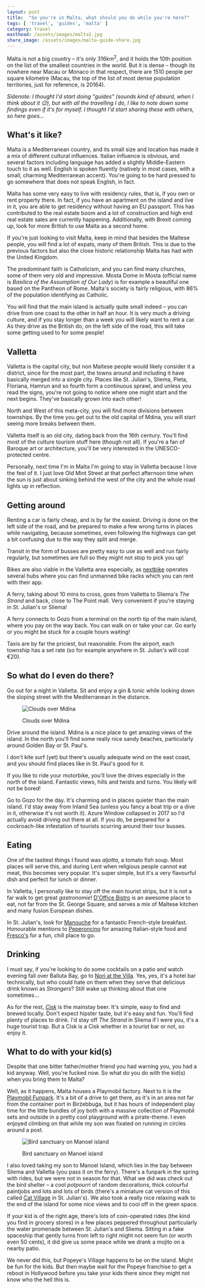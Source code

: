 ```yaml
---
layout: post
title:  "So you're in Malta, what should you do while you're here?"
tags: [ 'travel', 'guides', 'malta' ]
category: travel
masthead: /assets/images/malta1.jpg
share_image: /assets/images/malta-guide-share.jpg
---
```

Malta is not a big country – it's only 316km<sup>2</sup>, and it holds the 10th position on the list of the smallest countries in the world. But it is dense – though its nowhere near Macau or Monaco in that respect, there are 1510 people per square kilometre (Macau, the top of the list of most dense population territories, just for reference, is 20164).

_Sidenote: I thought I'd start doing "guides" (sounds kind of absurd, when I think about it 😉), but with all the travelling I do, I like to note down some findings even if it's for myself. I thought I'd start sharing these with others, so here goes..._

## What's it like?

Malta is a Mediterranean country, and its small size and location has made it a mix of different cultural influences. Italian influence is obvious, and several factors including language has added a slightly Middle-Eastern touch to it as well. English is spoken fluently (natively in most cases, with a small, charming Mediterranean accent). You're going to be hard pressed to go somewhere that does not speak English, in fact.

Malta has some very easy to live with residency rules, that is, if you own or rent property there. In fact, if you have an apartment on the island and live in it, you are able to get residency without having an EU passport. This has contributed to the real estate boom and a lot of construction and high end real estate sales are currently happening. Additionally, with Brexit coming up, look for more British to use Malta as a second home.

If you're just looking to visit Malta, keep in mind that besides the Maltese people, you will find a lot of expats, many of them British. This is due to the previous factors but also the close historic relationship Malta has had with the United Kingdom.

The predominant faith is Catholicism, and you can find many churches, some of them very old and impressive. Mosta Dome in Mosta (official name is _Basilica of the Assumption of Our Lady_) is for example a beautiful one based on the Pantheon of Rome. Malta's society is fairly religious, with 86% of the population identifying as Catholic.

You will find that the main island is actually quite small indeed – you can drive from one coast to the other in half an hour. It is very much a driving culture, and if you stay longer than a week you will likely want to rent a car. As they drive as the British do, on the left side of the road, this will take some getting used to for some people!

## Valletta

Valletta is the capital city, but non Maltese people would likely consider it a district, since for the most part, the towns around and including it have basically merged into a single city. Places like St. Julian's, Sliema, Pieta, Floriana, Hamrun and so fourth form a continuous sprawl, and unless you read the signs, you're not going to notice where one might start and the next begins. They've basically grown into each other!

North and West of this meta-city, you will find more divisions between townships. By the time you get out to the old capital of Mdina, you will start seeing more breaks between them.

Valletta itself is an old city, dating back from the 16th century. You'll find most of the culture tourism stuff here (though not all). If you're a fan of Baroque art or architecture, you'll be very interested in the UNESCO-protected centre.

Personally, next time I'm in Malta I'm going to stay in Valletta because I love the feel of it. I just love Old Mint Street at that perfect afternoon time when the sun is just about sinking behind the west of the city and the whole road lights up in reflection.

## Getting around

Renting a car is fairly cheap, and is by far the easiest. Driving is done on the left side of the road, and be prepared to make a few wrong turns in places while navigating, because sometimes, even following the highways can get a bit confusing due to the way they split and merge.

Transit in the form of busses are pretty easy to use as well and run fairly regularly, but sometimes are full so they might not stop to pick you up!

Bikes are also viable in the Valletta area especially, as [nextbike](https://www.nextbike.com.mt/en/malta/) operates several hubs where you can find unmanned bike racks which you can rent with their app.

A ferry, taking about 10 mins to cross, goes from Valletta to Sliema's _The Strand_ and back, close to The Point mall. Very convenient if you're staying in St. Julian's or Sliema!

A ferry connects to Gozo from a terminal on the north tip of the main island, where you pay on the way back. You can walk on or take your car. Go early or you might be stuck for a couple hours waiting!

Taxis are by far the priciest, but reasonable. From the airport, each township has a set rate (so for example anywhere in St. Julian's will cost €20).

## So what do I even do there?

Go out for a night in Valletta. Sit and enjoy a gin & tonic while looking down the sloping street with the Mediterranean in the distance.

<figure class="centered">
  <img src="/assets/images/malta3.jpg" alt="Clouds over Mdina">
  <p>Clouds over Mdina</p>
</figure>

Drive around the island. Mdina is a nice place to get amazing views of the island. In the north you'll find some really nice sandy beaches, particularly around Golden Bay or St. Paul's.

I don't kite surf (yet) but there's usually adequate wind on the east coast, and you should find places like in St. Paul's good for it.

If you like to ride your motorbike, you'll love the drives especially in the north of the island. Fantastic views, hills and twists and turns. You likely will not be bored!

Go to Gozo for the day. It's charming and in places quieter than the main island. I'd stay away from Inland Sea (unless you fancy a boat trip or a dive in it, otherwise it's not worth it). Azure Window collapsed in 2017 so I'd actually avoid driving out there at all. If you do, be prepared for a cockroach-like infestation of tourists scurring around their tour busses.

## Eating

One of the tastiest things I found was _aljotta_, a tomato fish soup. Most places will serve this, and during Lent when religious people cannot eat meat, this becomes very popular. It's super simple, but it's a very flavourful dish and perfect for lunch or dinner.

In Valletta, I personally like to stay off the main tourist strips, but it is not a far walk to get great _gastronomie_! [D'Office Bistro](http://d-officevalletta.com/) is an awesome place to eat, not far from the St. George Square, and serves a mix of Maltese kitchen and many fusion European dishes.

In St. Julian's, look for [Manouche](https://manouche.com.mt/) for a fantastic French-style breakfast. Honourable mentions to [Peperoncino](http://www.peperoncino.com.mt/) for amazing Italian-style food and [Fresco's](http://www.frescosmalta.com/) for a fun, chill place to go.

## Drinking

I must say, if you're looking to do some cocktails on a patio and watch evening fall over Balluta Bay, go to [Nori at the Villa](https://thevilla.com.mt/nori/). Yes, yes, it's a hotel bar technically, but who could hate on them when they serve that delicious drink known as _Strangers_? Still wake up thinking about that one sometimes...

As for the rest, [_Cisk_](https://cisk.com) is the mainstay beer. It's simple, easy to find and brewed locally. Don't expect hipster taste, but it's easy and fun. You'll find plenty of places to drink. I'd stay off _The Strand_ in Sliema if I were you, it's a huge tourist trap. But a Cisk is a Cisk whether in a tourist bar or not, so enjoy it.

## What to do with your kid(s)

Despite that one bitter father/mother friend you had warning you, you had a kid anyway. Well, you're fucked now. So what do you do with the kid(s) when you bring them to Malta?

Well, as it happens, Malta houses a Playmobil factory. Next to it is the [Playmobil Funpark](http://www.playmobilmalta.com/funpark/). It's a bit of a drive to get there, as it's in an area not far from the container port in Birżebbuġa, but it has hours of independent play time for the little bundles of joy both with a massive collection of Playmobil sets and outside in a pretty cool playground with a pirate-theme. I even enjoyed climbing on that while my son was fixated on running in circles around a post.

<figure class="centered">
  <img src="/assets/images/malta2.jpg" alt="Bird sanctuary on Manoel island">
  <p>Bird sanctuary on Manoel island</p>
</figure>

I also loved taking my son to Manoel Island, which lies in the bay between Sliema and Valletta (you pass it on the ferry). There's a funpark in the spring with rides, but we were not in season for that. What we did was check out the bird shelter – a cool _potpourri_ of random decorations, thick colourful paintjobs and lots and lots of birds (there's a miniature cat version of this called [Cat Village](https://www.facebook.com/Cat-Village-Malta-182744521786157/) in St. Julian's). We also took a really nice relaxing walk to the end of the island for some nice views and to cool off in the green space.

If your kid is of the right age, there's lots of coin-operated rides (the kind you find in grocery stores) in a few places peppered throughout particularly the water promenade between St. Julian's and Sliema. Sitting in a fake spaceship that gently turns from left to right might not seem fun (or worth even 50 cents), it did give us some peace while we drank a mojito on a nearby patio.

We never did this, but Popeye's Village happens to be on the island. Might be fun for the kids. But then maybe wait for the Popeye franchise to get a reboot in Hollywood before you take your kids there since they might not know who the hell this is.
